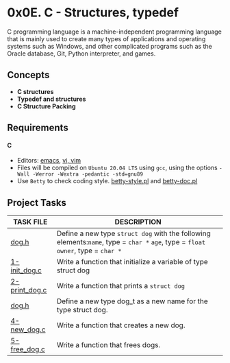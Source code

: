 
# 0x0E. C - Structures, typedef

C programming language is a machine-independent programming language that is mainly used to create many types of applications and operating systems such as Windows, and other complicated programs such as the Oracle database, Git, Python interpreter, and games.

## Concepts

- __C structures__
- __Typedef and structures__
- __C Structure Packing__

## Requirements

#### C

- Editors: [emacs](https://www.gnu.org/software/emacs/), [vi, vim](https://www.vim.org/)
- Files will be compiled on `Ubuntu 20.04 LTS` using `gcc`, using the options `-Wall -Werror -Wextra -pedantic -std=gnu89`
- Use `Betty` to check coding style. [betty-style.pl](https://github.com/holbertonschool/Betty/blob/master/betty-style.pl) and [betty-doc.pl](https://github.com/holbertonschool/Betty/blob/master/betty-doc.pl)

## Project Tasks

| TASK FILE                      | DESCRIPTION      |
|  -----------                   |  -----------     |
|[dog.h]()|Define a new type `struct dog` with the following elements:`name`, type = `char *` `age`, type = `float` `owner`, type = `char *`|
|[1-init_dog.c]()|Write a function that initialize a variable of type struct dog|
|[2-print_dog.c]()|Write a function that prints a `struct dog`|
|[dog.h]()|Define a new type dog_t as a new name for the type struct dog.|
|[4-new_dog.c]()|Write a function that creates a new dog.|
|[5-free_dog.c]()|Write a function that frees dogs.|

